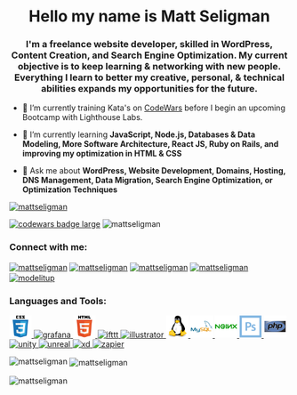 <h1 align="center">Hello my name is Matt Seligman</h1>
<h3 align="center">I'm a freelance website developer, skilled in WordPress, Content Creation, and Search Engine Optimization. My current objective is to keep learning & networking with new people. Everything I learn to better my creative, personal, & technical abilities expands my opportunities for the future.</h3>

- 🔭 I’m currently training Kata's on [CodeWars](https://www.codewars.com/users/MattSeligman) before I begin an upcoming Bootcamp with Lighthouse Labs.

- 🌱 I’m currently learning **JavaScript, Node.js, Databases & Data Modeling, More Software Architecture, React JS, Ruby on Rails, and improving my optimization in HTML & CSS**

- 💬 Ask me about **WordPress, Website Development, Domains, Hosting, DNS Management, Data Migration, Search Engine Optimization, or Optimization Techniques**

<p align="left"> 
  <a href="https://github.com/ryo-ma/github-profile-trophy"><img src="https://github-profile-trophy.vercel.app/?username=mattseligman" alt="mattseligman" /></a> 
</p>

<p align="left">
  <a target="_blank" href="https://www.codewars.com/users/MattSeligman/"><img src="https://www.codewars.com/users/MattSeligman/badges/small" alt="codewars badge large" /></a>
  <img src="https://komarev.com/ghpvc/?username=mattseligman&label=Profile%20views&color=0e75b6&style=flat" alt="mattseligman" />
</p>

<h3 align="left">Connect with me:</h3>
<p align="left">
<a href="https://twitter.com/mattseligman" target="blank"><img align="center" src="https://raw.githubusercontent.com/rahuldkjain/github-profile-readme-generator/master/src/images/icons/Social/twitter.svg" alt="mattseligman" height="30" width="40" /></a>
<a href="https://linkedin.com/in/mattseligman" target="blank"><img align="center" src="https://raw.githubusercontent.com/rahuldkjain/github-profile-readme-generator/master/src/images/icons/Social/linked-in-alt.svg" alt="mattseligman" height="30" width="40" /></a>
<a href="https://fb.com/mattseligman" target="blank"><img align="center" src="https://raw.githubusercontent.com/rahuldkjain/github-profile-readme-generator/master/src/images/icons/Social/facebook.svg" alt="mattseligman" height="30" width="40" /></a>
<a href="https://instagram.com/mattseligman" target="blank"><img align="center" src="https://raw.githubusercontent.com/rahuldkjain/github-profile-readme-generator/master/src/images/icons/Social/instagram.svg" alt="mattseligman" height="30" width="40" /></a>
<a href="https://www.youtube.com/c/modelitup" target="blank"><img align="center" src="https://raw.githubusercontent.com/rahuldkjain/github-profile-readme-generator/master/src/images/icons/Social/youtube.svg" alt="modelitup" height="30" width="40" /></a>
</p>

<h3 align="left">Languages and Tools:</h3>
<p align="left"> <a href="https://www.w3schools.com/css/" target="_blank" rel="noreferrer"> <img src="https://raw.githubusercontent.com/devicons/devicon/master/icons/css3/css3-original-wordmark.svg" alt="css3" width="40" height="40"/> </a> <a href="https://grafana.com" target="_blank" rel="noreferrer"> <img src="https://www.vectorlogo.zone/logos/grafana/grafana-icon.svg" alt="grafana" width="40" height="40"/> </a> <a href="https://www.w3.org/html/" target="_blank" rel="noreferrer"> <img src="https://raw.githubusercontent.com/devicons/devicon/master/icons/html5/html5-original-wordmark.svg" alt="html5" width="40" height="40"/> </a> <a href="https://ifttt.com/" target="_blank" rel="noreferrer"> <img src="https://www.vectorlogo.zone/logos/ifttt/ifttt-ar21.svg" alt="ifttt" width="40" height="40"/> </a> <a href="https://www.adobe.com/in/products/illustrator.html" target="_blank" rel="noreferrer"> <img src="https://www.vectorlogo.zone/logos/adobe_illustrator/adobe_illustrator-icon.svg" alt="illustrator" width="40" height="40"/> </a> <a href="https://www.linux.org/" target="_blank" rel="noreferrer"> <img src="https://raw.githubusercontent.com/devicons/devicon/master/icons/linux/linux-original.svg" alt="linux" width="40" height="40"/> </a> <a href="https://www.mysql.com/" target="_blank" rel="noreferrer"> <img src="https://raw.githubusercontent.com/devicons/devicon/master/icons/mysql/mysql-original-wordmark.svg" alt="mysql" width="40" height="40"/> </a> <a href="https://www.nginx.com" target="_blank" rel="noreferrer"> <img src="https://raw.githubusercontent.com/devicons/devicon/master/icons/nginx/nginx-original.svg" alt="nginx" width="40" height="40"/> </a> <a href="https://www.photoshop.com/en" target="_blank" rel="noreferrer"> <img src="https://raw.githubusercontent.com/devicons/devicon/master/icons/photoshop/photoshop-line.svg" alt="photoshop" width="40" height="40"/> </a> <a href="https://www.php.net" target="_blank" rel="noreferrer"> <img src="https://raw.githubusercontent.com/devicons/devicon/master/icons/php/php-original.svg" alt="php" width="40" height="40"/> </a> <a href="https://unity.com/" target="_blank" rel="noreferrer"> <img src="https://www.vectorlogo.zone/logos/unity3d/unity3d-icon.svg" alt="unity" width="40" height="40"/> </a> <a href="https://unrealengine.com/" target="_blank" rel="noreferrer"> <img src="https://raw.githubusercontent.com/kenangundogan/fontisto/036b7eca71aab1bef8e6a0518f7329f13ed62f6b/icons/svg/brand/unreal-engine.svg" alt="unreal" width="40" height="40"/> </a> <a href="https://www.adobe.com/products/xd.html" target="_blank" rel="noreferrer"> <img src="https://cdn.worldvectorlogo.com/logos/adobe-xd.svg" alt="xd" width="40" height="40"/> </a> <a href="https://zapier.com" target="_blank" rel="noreferrer"> <img src="https://www.vectorlogo.zone/logos/zapier/zapier-icon.svg" alt="zapier" width="40" height="40"/> </a> </p>

<p><img align="left" src="https://github-readme-stats.vercel.app/api/top-langs?username=mattseligman&show_icons=true&locale=en&layout=compact" alt="mattseligman" /></p>

<p>&nbsp;<img align="center" src="https://github-readme-stats.vercel.app/api?username=mattseligman&show_icons=true&locale=en" alt="mattseligman" /></p>

<p><img align="center" src="https://github-readme-streak-stats.herokuapp.com/?user=mattseligman&" alt="mattseligman" /></p>
